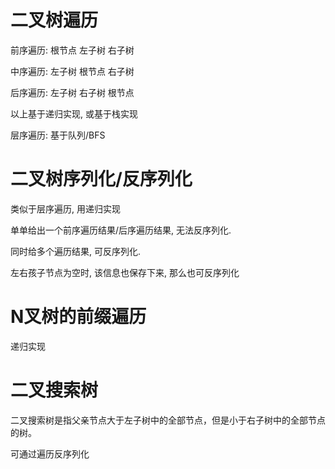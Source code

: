 
# 二叉树遍历

前序遍历: 根节点 左子树 右子树

中序遍历: 左子树 根节点 右子树

后序遍历: 左子树 右子树 根节点 

以上基于递归实现, 或基于栈实现

层序遍历: 基于队列/BFS


# 二叉树序列化/反序列化

类似于层序遍历, 用递归实现

单单给出一个前序遍历结果/后序遍历结果, 无法反序列化. 

同时给多个遍历结果, 可反序列化.

左右孩子节点为空时, 该信息也保存下来, 那么也可反序列化

# N叉树的前缀遍历

递归实现

# 二叉搜索树

二叉搜索树是指父亲节点大于左子树中的全部节点，但是小于右子树中的全部节点的树。

可通过遍历反序列化